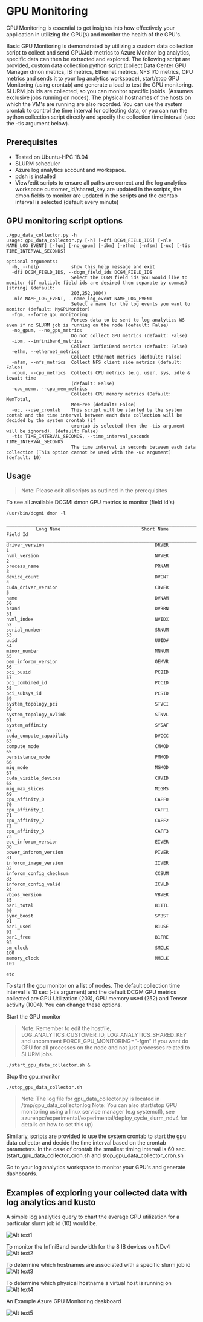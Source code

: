 # GPU Monitoring

GPU Monitoring is essential to get insights into how effectively your application in utilizing the GPU(s) and monitor the health of the GPU's.

Basic GPU Monitoring is demonstrated by utilizing a custom data collection script to collect and send GPU/Job metrics to Azure Monitor log analytics, specific data can then be extracted and explored. The following script are provided, custom data collection python script (collect Data Center GPU Manager dmon metrics, IB metrics, Ethernet metrics, NFS I/O metrics, CPU metrics and sends it to your log analytics workspace), start/stop GPU Monitoring (using crontab) and generate a load to test the GPU monitoring.
SLURM job ids are collected, so you can monitor specific jobids. (Assumes exclusive jobs running on nodes). The physical hostnames of the hosts on which the VM's are running are also recorded. You can use the system crontab to control the time interval for collecting data, or you can run the python collection script directly and specify the collection time interval (see the -tis argument below).

## Prerequisites

- Tested on Ubuntu-HPC 18.04
- SLURM scheduler
- Azure log analytics account and workspace.
- pdsh is installed
- View/edit scripts to ensure all paths are correct and the log analytics workspace customer_id/shared_key are updated in the scripts, the dmon fields to monitor 
  are updated in the scripts and the crontab interval is selected (default every minute)

## GPU monitoring script options

```
./gpu_data_collector.py -h
usage: gpu_data_collector.py [-h] [-dfi DCGM_FIELD_IDS] [-nle NAME_LOG_EVENT] [-fgm] [-no_gpum] [-ibm] [-ethm] [-nfsm] [-uc] [-tis TIME_INTERVAL_SECONDS]

optional arguments:
  -h, --help            show this help message and exit
  -dfi DCGM_FIELD_IDS, --dcgm_field_ids DCGM_FIELD_IDS
                        Select the DCGM field ids you would like to monitor (if multiple field ids are desired then separate by commas) [string] (default:
                        203,252,1004)
  -nle NAME_LOG_EVENT, --name_log_event NAME_LOG_EVENT
                        Select a name for the log events you want to monitor (default: MyGPUMonitor)
  -fgm, --force_gpu_monitoring
                        Forces data to be sent to log analytics WS even if no SLURM job is running on the node (default: False)
  -no_gpum, --no_gpu_metrics
                        Do not collect GPU metrics (default: False)
  -ibm, --infiniband_metrics
                        Collect InfiniBand metrics (default: False)
  -ethm, --ethernet_metrics
                        Collect Ethernet metrics (default: False)
  -nfsm, --nfs_metrics  Collect NFS client side metrics (default: False)
  -cpum, --cpu_metrics  Collects CPU metrics (e.g. user, sys, idle & iowait time
                        (default: False)
  -cpu_memm, --cpu_mem_metrics
                        Collects CPU memory metrics (Default: MemTotal,
                        MemFree (default: False)
  -uc, --use_crontab    This script will be started by the system contab and the time interval between each data collection will be decided by the system crontab (if
                        crontab is selected then the -tis argument will be ignored). (default: False)
  -tis TIME_INTERVAL_SECONDS, --time_interval_seconds TIME_INTERVAL_SECONDS
                        The time interval in seconds between each data collection (This option cannot be used with the -uc argument) (default: 10)
```

## Usage
>Note: Please edit all scripts as outlined in the prerequisites

To see all available DCGMI dmon GPU metrics to monitor (field id's)
```
/usr/bin/dcgmi dmon -l

___________________________________________________________________________________
           Long Name                              Short Name       Field Id
___________________________________________________________________________________
driver_version                                         DRVER              1
nvml_version                                           NVVER              2
process_name                                           PRNAM              3
device_count                                           DVCNT              4
cuda_driver_version                                    CDVER              5
name                                                   DVNAM             50
brand                                                  DVBRN             51
nvml_index                                             NVIDX             52
serial_number                                          SRNUM             53
uuid                                                   UUID#             54
minor_number                                           MNNUM             55
oem_inforom_version                                    OEMVR             56
pci_busid                                              PCBID             57
pci_combined_id                                        PCCID             58
pci_subsys_id                                          PCSID             59
system_topology_pci                                    STVCI             60
system_topology_nvlink                                 STNVL             61
system_affinity                                        SYSAF             62
cuda_compute_capability                                DVCCC             63
compute_mode                                           CMMOD             65
persistance_mode                                       PMMOD             66
mig_mode                                               MGMOD             67
cuda_visible_devices                                   CUVID             68
mig_max_slices                                         MIGMS             69
cpu_affinity_0                                         CAFF0             70
cpu_affinity_1                                         CAFF1             71
cpu_affinity_2                                         CAFF2             72
cpu_affinity_3                                         CAFF3             73
ecc_inforom_version                                    EIVER             80
power_inforom_version                                  PIVER             81
inforom_image_version                                  IIVER             82
inforom_config_checksum                                CCSUM             83
inforom_config_valid                                   ICVLD             84
vbios_version                                          VBVER             85
bar1_total                                             B1TTL             90
sync_boost                                             SYBST             91
bar1_used                                              B1USE             92
bar1_free                                              B1FRE             93
sm_clock                                               SMCLK            100
memory_clock                                           MMCLK            101

etc

```
To start the gpu monitor on a list of  nodes. The default collection time interval is 10 sec (-tis argument) and the default DCGM GPU metrics collected are
GPU Utilization (203), GPU memory used (252) and Tensor activity (1004). You can change these options.

Start the GPU monitor
>Note: Remember to edit the hostfile, LOG_ANALYTICS_CUSTOMER_ID, LOG_ANALYTICS_SHARED_KEY and uncomment FORCE_GPU_MONITORING="-fgm" if you want do GPU for all processes on the node and not just processes related to SLURM jobs.
```
./start_gpu_data_collector.sh &
```

Stop the gpu_monitor
```
./stop_gpu_data_collector.sh
```
>Note: The log file for gpu_data_collector.py is located in /tmp/gpu_data_collector.log
>Note: You can also start/stop GPU monitoring using a linux service manager (e.g systemctl), see azurehpc/experimental/experimental/deploy_cycle_slurm_ndv4 for details on how to set this up)

Similarly, scripts are provided to use the system crontab to start the gpu data collector and decide the time interval based on the crontab parameters. In the case of crontab 
the smallest timing interval is 60 sec. (start_gpu_data_collector_cron.sh and stop_gpu_data_collector_cron.sh

Go to your log analytics workspace to monitor your GPU's and generate dashboards.

## Examples of exploring your collected data with log analytics and kusto

A simple log analytics query to chart the average GPU utilization for a particular slurm job id (10) would be.

![Alt text1](/experimental/gpu_monitoring/images/740m-4n-gpu-utilization-jobid.jpg?raw=true "gpu-util")


To monitor the InfiniBand bandwidth for the 8 IB devices on NDv4
![Alt text2](/experimental/gpu_monitoring/images/740m_4n_infiniband_bw.jpg?raw=true "gpu-ib")


To determine which hostnames are associated with a specific slurm job id
![Alt text3](/experimental/gpu_monitoring/images/740m_4n_find_hostnames.jpg?raw=true "gpu-host")


To determine which physical hostname a virtual host is running on
![Alt text4](/experimental/gpu_monitoring/images/740m_4n_find_physical_hostname.jpg?raw=true "gpu-host")


An Example Azure GPU Monitoring daskboard

![Alt text5](/experimental/gpu_monitoring/images/gpu-dash.png?raw=true "gpu-dash")
